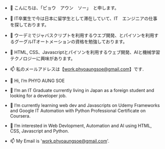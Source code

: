 - 👋 こんにちは、「ピョウ　アウン　ソー」　と申します。
- 👀 IT卒業生で今は日本に留学生として滞在していて、IT　エンジニアの仕事を探しております。
- 🌱 ウーデミでジャバスクリプトを利用するウエブ開発、とパイソンを利用するグーグルITオートメーションの資格を勉強しております。
- 💞️ HTML, CSS、Javascriptとパイソンを利用するウェブ開発、AIと機械学習テクノロジーに興味があります。
- 📫 私のメールアドレスは【work.phyoaungsoe@gmail.com】です.


- 👋 Hi, I’m PHYO AUNG SOE
- 👀 I’m an IT Graduate currently living in Japan as a foreign student and looking for a developer job.
- 🌱 I’m currently learning web dev and Javascripts on Udemy Frameworks and Google IT Automation with Python Professional Certificate on Coursera.
- 💞️ I’m interested in Web Devlopment, Automation and AI using HTML, CSS, Javascript and Python.
- 📫 My Email is 'work.phyoaungsoe@gmail.com'.

<!---
Aphyoe/Aphyoe is a ✨ special ✨ repository because its `README.md` (this file) appears on your GitHub profile.
You can click the Preview link to take a look at your changes.
--->
